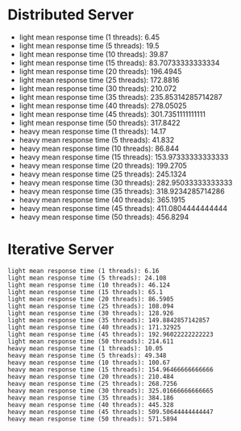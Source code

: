 Distributed Server
===================

* light mean response time (1 threads): 6.45
* light mean response time (5 threads): 19.5
* light mean response time (10 threads): 39.87
* light mean response time (15 threads): 83.70733333333334
* light mean response time (20 threads): 196.4945
* light mean response time (25 threads): 172.8816
* light mean response time (30 threads): 210.072
* light mean response time (35 threads): 235.85314285714287
* light mean response time (40 threads): 278.05025
* light mean response time (45 threads): 301.7351111111111
* light mean response time (50 threads): 317.8422
* heavy mean response time (1 threads): 14.17
* heavy mean response time (5 threads): 41.832
* heavy mean response time (10 threads): 86.844
* heavy mean response time (15 threads): 153.97333333333333
* heavy mean response time (20 threads): 199.2705
* heavy mean response time (25 threads): 245.1324
* heavy mean response time (30 threads): 282.95033333333333
* heavy mean response time (35 threads): 318.9234285714286
* heavy mean response time (40 threads): 365.1915
* heavy mean response time (45 threads): 411.0804444444444
* heavy mean response time (50 threads): 456.8294

Iterative Server
================

    light mean response time (1 threads): 6.16
    light mean response time (5 threads): 24.108
    light mean response time (10 threads): 46.124
    light mean response time (15 threads): 65.1
    light mean response time (20 threads): 86.5905
    light mean response time (25 threads): 108.094
    light mean response time (30 threads): 128.926
    light mean response time (35 threads): 149.8842857142857
    light mean response time (40 threads): 171.32925
    light mean response time (45 threads): 192.96022222222223
    light mean response time (50 threads): 214.611
    heavy mean response time (1 threads): 10.05
    heavy mean response time (5 threads): 49.348
    heavy mean response time (10 threads): 100.67
    heavy mean response time (15 threads): 154.96466666666666
    heavy mean response time (20 threads): 210.484
    heavy mean response time (25 threads): 268.7256
    heavy mean response time (30 threads): 325.01666666666665
    heavy mean response time (35 threads): 384.186
    heavy mean response time (40 threads): 445.328
    heavy mean response time (45 threads): 509.50644444444447
    heavy mean response time (50 threads): 571.5894
